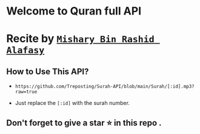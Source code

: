 ﻿# Welcome to Quran full API

# Recite by <a href="https://en.wikipedia.org/wiki/Mishary_bin_Rashid_Alafasy"> `Mishary Bin Rashid Alafasy` </a>

## How to Use This API?

- `https://github.com/Treposting/Surah-API/blob/main/Surah/[:id].mp3?raw=true`

- Just replace the `[:id]` with the surah number.

## Don't forget to give a star ⭐ in this repo .

